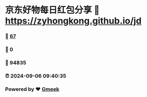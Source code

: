 # 京东好物每日红包分享 :link: https://zyhongkong.github.io/jd 
### :page_facing_up: [67](https://zyhongkong.github.io/jd/tag.html) 
### :speech_balloon: 0 
### :hibiscus: 94835 
### :alarm_clock: 2024-09-06 09:40:35 
### Powered by :heart: [Gmeek](https://github.com/Meekdai/Gmeek)
